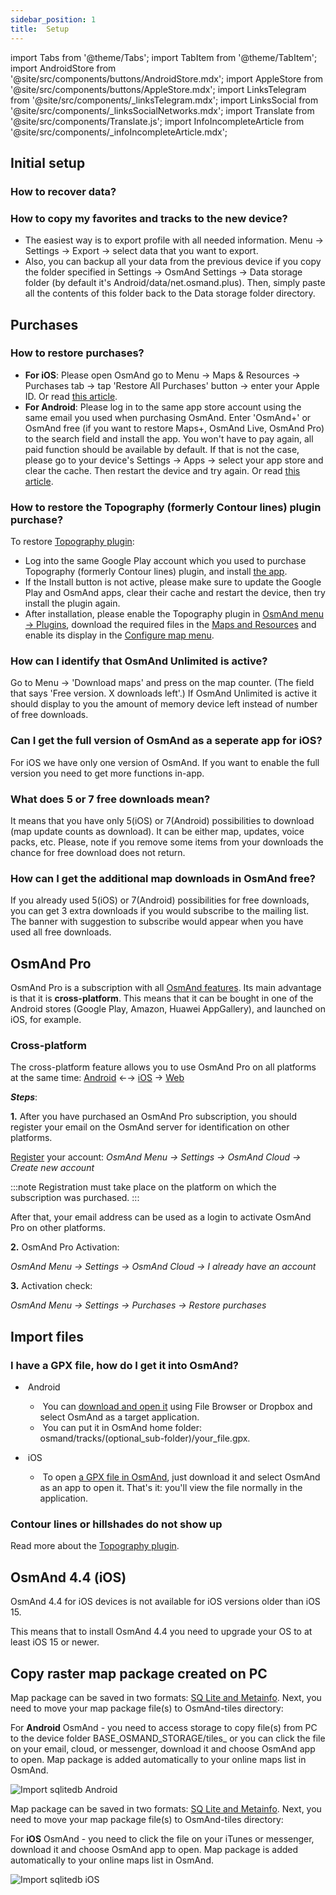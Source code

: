 ```yaml
---
sidebar_position: 1
title:  Setup
---
```


import Tabs from '@theme/Tabs';
import TabItem from '@theme/TabItem';
import AndroidStore from '@site/src/components/buttons/AndroidStore.mdx';
import AppleStore from '@site/src/components/buttons/AppleStore.mdx';
import LinksTelegram from '@site/src/components/_linksTelegram.mdx';
import LinksSocial from '@site/src/components/_linksSocialNetworks.mdx';
import Translate from '@site/src/components/Translate.js';
import InfoIncompleteArticle from '@site/src/components/_infoIncompleteArticle.mdx';

## Initial setup 

### How to recover data?

### How to copy my favorites and tracks to the new device?

- The easiest way is to export profile with all needed information. Menu → Settings → Export → select data that you want to export.
- Also, you can backup all your data from the previous device if you copy the folder specified in Settings → OsmAnd Settings → Data storage folder (by default it's Android/data/net.osmand.plus). Then, simply paste all the contents of this folder back to the Data storage folder directory.


## Purchases

### How to restore purchases?

- **For iOS**: Please open OsmAnd go to Menu → Maps & Resources → Purchases tab → tap 'Restore All Purchases' button → enter your Apple ID. Or read [this article](../purchases/ios.md#restore-purchases).
- **For Android**: Please log in to the same app store account using the same email you used when purchasing OsmAnd. Enter 'OsmAnd+' or OsmAnd free (if you want to restore Maps+, OsmAnd Live, OsmAnd Pro) to the search field and install the app. You won't have to pay again, all paid function should be available by default. If that is not the case, please go to your device's Settings → Apps → select your app store and clear the cache. Then restart the device and try again. Or read [this article](../purchases/android.md#restore-purchases).

### How to restore the Topography (formerly Contour lines) plugin purchase?

To restore [Topography plugin](https://play.google.com/store/apps/details?id=net.osmand.srtmPlugin.paid):
- Log into the same Google Play account which you used to purchase Topography (formerly Contour lines) plugin, and install [the app](https://play.google.com/store/apps/details?id=net.osmand.srtmPlugin.paid).
- If the Install button is not active, please make sure to update the Google Play and OsmAnd apps, clear their cache and restart the device, then try install the plugin again.
- After installation, please enable the Topography plugin in [OsmAnd menu → Plugins](../plugins/topography.md), download the required files in the [Maps and Resources](../start-with/download-maps.md#maps-and-resources) and enable its display in the [Configure map menu](../map/configure-map-menu.md).

### How can I identify that OsmAnd Unlimited is active?

Go to Menu → 'Download maps' and press on the map counter. (The field that says 'Free version. X downloads left'.) If OsmAnd Unlimited is active it should display to you the amount of memory device left instead of number of free downloads.

### Can I get the full version of OsmAnd as a seperate app for iOS?

For iOS we have only one version of OsmAnd. If you want to enable the full version you need to get more functions in-app. 

### What does 5 or 7 free downloads mean?

It means that you have only 5(iOS) or 7(Android) possibilities to download (map update counts as download). It can be either map, updates, voice packs, etc. 
Please, note if you remove some items from your downloads the chance for free download does not return. 

### How can I get the additional map downloads in OsmAnd free?

If you already used 5(iOS) or 7(Android) possibilities for free downloads, you can get 3 extra downloads if you would subscribe to the mailing list. The banner with suggestion to subscribe would appear when you have used all free downloads.

## OsmAnd Pro

OsmAnd Pro is a subscription with all [OsmAnd features](../purchases/android.md#free-and-paid-features). Its main advantage is that it is **cross-platform**. This means that it can be bought in one of the Android stores (Google Play, Amazon, Huawei AppGallery), and launched on iOS, for example.  

### Cross-platform

The cross-platform feature allows you to use OsmAnd Pro on all platforms at the same time: [Android](../purchases/android.md) ←→ [iOS](../purchases/ios.md) → [Web](https://www.osmand.net/map)

**_Steps_**:

**1.** After you have purchased an OsmAnd Pro subscription, you should register your email on the OsmAnd server for identification on other platforms.

[Register](../personal/osmand-cloud.md#backup-and-restore-for-osmand-pro) your account:
*OsmAnd Menu → Settings → OsmAnd Cloud → Create new account* 

:::note
Registration must take place on the platform on which the subscription was purchased.
:::

After that, your email address can be used as a login to activate OsmAnd Pro on other platforms.

**2.** OsmAnd Pro Activation:

*OsmAnd Menu → Settings → OsmAnd Cloud → I already have an account*

**3.** Activation check:

*OsmAnd Menu → Settings → Purchases → Restore purchases*


## Import files

### I have a GPX file, how do I get it into OsmAnd?

- &nbsp;Android
    - &nbsp;You can [download and open it](../navigation/setup/gpx-navigation.md) using File Browser or Dropbox and select OsmAnd as a target application.
    - &nbsp;You can put it in OsmAnd home folder: osmand/tracks/(optional\_sub-folder)/your\_file.gpx.
    
- &nbsp;iOS
    - &nbsp;To open [a GPX file in OsmAnd](../navigation/setup/gpx-navigation.md), just download it and select OsmAnd as an app to open it. That's it: you'll view the file normally in the application.


### Contour lines or hillshades do not show up

Read more about the [Topography plugin](../plugins/topography.md).


## OsmAnd 4.4 (iOS)

OsmAnd 4.4 for iOS devices is not available for iOS versions older than iOS 15.

This means that to install OsmAnd 4.4 you need to upgrade your OS to at least iOS 15 or newer.


<!--
## Storage on SD card (Android)

:::note
When a you *turns on a USB drive to share files* with a computer or disconnects the SD card through system settings, the external drive is disconnected from the device and all applications running on the external drive are **immediately terminated**. You can [read more here](https://developer.android.com/guide/topics/data/install-location).
:::

### In order to move the OsmAnd home (maps) folder to an external SD card:

-   Go to *Settings (on the start screen) →  OsmAnd Settings → Data storage folder*
-   Change the value to a path pointing to the external SD card, on many
    Android systems it may contain `/storage/extSdCard` or similar.
    Please note that some versions of Android strictly limit your choice
    of which path will be write-accessible for apps.
-   You are then asked if the contents of the OsmAnd data folder should be moved from
    internal memory to the external SD card.
    You may also perform this manually using a built-in file manager app on the device, or via
    connecting the device to a computer as external storage and performing the move from there.


### How do I use my SD card with OsmAnd under Android 4.4+ and 5?

If you update your Android to version 4.4.x, you will experience a known
Android issue with the `WRITE_EXTERNAL_STORAGE` permission: Android has
changed the rules so that from now on no application can write to the
external SD card anywhere outside its new standard folder
`Android/data/[PACKAGE-NAME]`. If OsmAnd was installed prior to updating
your device to Android 4.4.x, it will continue to work (read-only) with
the old, non-standard osmand folder, but won't be able to update any map
and other files there.

Solutions:

-   Move OsmAnd's data folder osmand to the internal storage. \
     **Drawback:** Internal storage can be rather small.
-   Move OsmAnd's data folder osmand into its standard SD folder, \
    for OsmAnd+ : `(extSdCard)/Android/data/net.osmand.plus/files` \
    for OsmAnd : `(extSdCard)/Android/data/net.osmand/files` \
     **Caution:** Whenever you uninstall OsmAnd now, all your data will
    be erased as well! (Unless you unmount your SD card, or rename the
    net.osmand(.plus) folder before de-installation.)

If you manually want to perform the necessary copies/moves, either use a
PC to perform this action on the SD card, or on the device itself use
the file manager tool **which came pre-installed with your Android**
(only these methods will have the necessary write permission). All copy operations
may also be invoked in OsmAnd itself via `Menu/Settings/General/Data
storage folder` but the copy operations may take a long time or result in
errors (e.g. if the SD card is too full).
-->

## Copy raster map package created on PC 

<Tabs groupId="operating-systems">

<TabItem value="android" label="Android">

Map package can be saved in two formats: [SQ Lite and Metainfo](https://osmand.net/docs/user/map/raster-maps).
Next, you need to move your map package file(s) to OsmAnd-tiles directory:

For **Android** OsmAnd - you need to access storage to copy file(s) from PC to the device folder BASE_OSMAND_STORAGE/tiles_ or you can click the file on your email, cloud, or messenger, download it and choose OsmAnd app to open. Map package is added automatically to your online maps list in OsmAnd.

![Import sqlitedb Android](@site/static/img/plugins/online-maps/import-sqlitedb-android.png)

</TabItem>

<TabItem value="ios" label="iOS">

Map package can be saved in two formats: [SQ Lite and Metainfo](https://osmand.net/docs/user/map/raster-maps).
Next, you need to move your map package file(s) to OsmAnd-tiles directory:

For **iOS** OsmAnd - you need to click the file on your iTunes or messenger, download it and choose OsmAnd app to open. Map package is added automatically to your online maps list in OsmAnd.

![Import sqlitedb iOS](@site/static/img/plugins/online-maps/import-sqlitedb-ios.png)  

</TabItem>

</Tabs>
